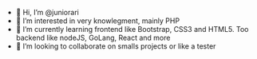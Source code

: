 - 👋 Hi, I’m @juniorari
- 👀 I’m interested in very knowlegment, mainly PHP
- 🌱 I’m currently learning frontend like Bootstrap, CSS3 and HTML5. Too backend like nodeJS, GoLang, React and more
- 💞️ I’m looking to collaborate on smalls projects or like a tester

<!---
juniorari/juniorari is a ✨ special ✨ repository because its `README.md` (this file) appears on your GitHub profile.
You can click the Preview link to take a look at your changes.
--->

